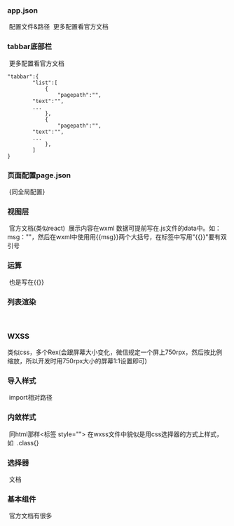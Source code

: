 ### app.json

​		配置文件&路径	
​		更多配置看官方文档

### tabbar底部栏

​		更多配置看官方文档

``` 
"tabbar":{
		"list":[
			{
				"pagepath":"",
        "text":"",
        ...
			},
			{
				"pagepath":"",
        "text":"",
        ...
			},
		]
}
```

### 页面配置page.json

​		{同全局配置}

### 视图层

​		官方文档(类似react)
​		展示内容在wxml
​		数据可提前写在.js文件的data中。如：msg：""，然后在wxml中使用用{{msg}}两个大括号，在标签中写用"{{}}"要有双引号

### 运算

​		也是写在{{}}

### 列表渲染

​		<biaoqian wx:for="{{arr}}">

### WXSS

​		类似css，多个Rex(会跟屏幕大小变化，微信规定一个屏上750rpx，然后按比例缩放，所以开发时用750rpx大小的屏幕1:1设置即可)

### 导入样式

​		import相对路径

### 内敛样式

​		同html那样<标签 style="">
​		在wxss文件中貌似是用css选择器的方式上样式，如
​		.class{}

### 选择器	

​		文档

### 基本组件

​		官方文档有很多




